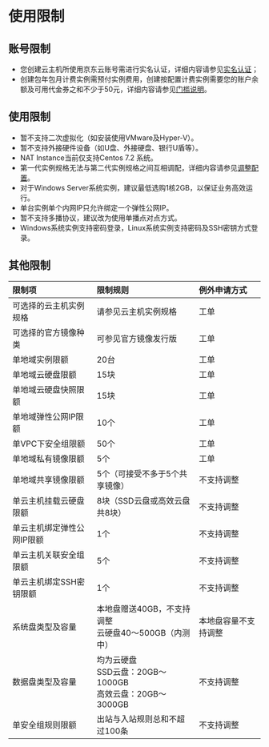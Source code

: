 # 使用限制

## 账号限制
* 您创建云主机所使用京东云账号需进行实名认证，详细内容请参见[实名认证]()；
* 创建包年包月计费实例需预付实例费用，创建按配置计费实例需要您的账户余额及可用代金券之和不少于50元，详细内容请参见[门槛说明]()。

## 使用限制
* 暂不支持二次虚拟化（如安装使用VMware及Hyper-V）。
* 暂不支持外接硬件设备（如U盘、外接硬盘、银行U盾等）。
* NAT Instance当前仅支持Centos 7.2 系统。
* 第一代实例规格无法与第二代实例规格之间互相调配，详细内容请参见[调整配置]()。
* 对于Windows Server系统实例，建议最低选购1核2GB，以保证业务高效运行。
* 单台实例单个内网IP只允许绑定一个弹性公网IP。
* 暂不支持多播协议，建议改为使用单播点对点方式。
* Windows系统实例支持密码登录，Linux系统实例支持密码及SSH密钥方式登录。

## 其他限制
限制项|限制规则|例外申请方式   
:---|:---|:---     
可选择的云主机实例规格|请参见云主机实例规格|工单 
可选择的官方镜像种类|可参见官方镜像发行版|工单         
单地域实例限额|20台|工单      
单地域云硬盘限额|15块|工单       
单地域云硬盘快照限额|15块|工单   
单地域弹性公网IP限额|10个|工单
单VPC下安全组限额|50个|工单  
单地域私有镜像限额|5个|工单  
单地域共享镜像限额|5个（可接受不多于5个共享镜像）|不支持调整
单云主机挂载云硬盘限额|8块（SSD云盘或高效云盘共8块）|不支持调整       
单云主机绑定弹性公网IP限额|1个|不支持调整        
单云主机关联安全组限额|5个|不支持调整    
单云主机绑定SSH密钥限额|1个|不支持调整     
系统盘类型及容量|本地盘赠送40GB，不支持调整<br>云硬盘40～500GB（内测中）|本地盘容量不支持调整   
数据盘类型及容量|均为云硬盘<br>SSD云盘：20GB～1000GB<br>高效云盘：20GB～3000GB |不支持调整            
单安全组规则限额|出站与入站规则总和不超过100条|不支持调整    


